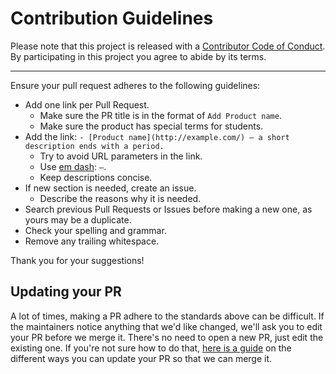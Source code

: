 # Contribution Guidelines

Please note that this project is released with a
[Contributor Code of Conduct](code-of-conduct.md). By participating in this
project you agree to abide by its terms.

---

Ensure your pull request adheres to the following guidelines:

- Add one link per Pull Request.
    - Make sure the PR title is in the format of `Add Product name`.
    - Make sure the product has special terms for students.
- Add the link: `- [Product name](http://example.com/) — a short description ends with a period.`
    - Try to avoid URL parameters in the link.
    - Use [em dash](https://en.wikipedia.org/wiki/Dash#Em_dash): `—`.
    - Keep descriptions concise.
- If new section is needed, create an issue.
    - Describe the reasons why it is needed.
- Search previous Pull Requests or Issues before making a new one, as yours may be a duplicate.
- Check your spelling and grammar.
- Remove any trailing whitespace.

Thank you for your suggestions!


## Updating your PR

A lot of times, making a PR adhere to the standards above can be difficult.
If the maintainers notice anything that we'd like changed, we'll ask you to
edit your PR before we merge it. There's no need to open a new PR, just edit
the existing one. If you're not sure how to do that,
[here is a guide](https://github.com/RichardLitt/knowledge/blob/master/github/amending-a-commit-guide.md)
on the different ways you can update your PR so that we can merge it.
